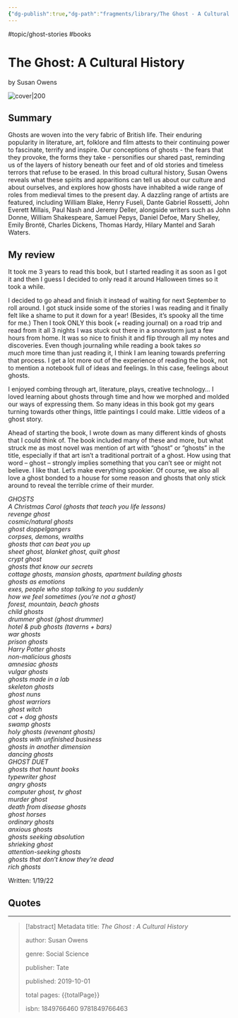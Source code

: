 ```yaml
---
{"dg-publish":true,"dg-path":"fragments/library/The Ghost - A Cultural History.md","permalink":"/fragments/library/the-ghost-a-cultural-history/","created":"2024-12-14T12:57:14.175-05:00","updated":"2025-08-16T13:50:53.688-04:00"}
---
```


#topic/ghost-stories #books 
# The Ghost: A Cultural History
by Susan Owens

![cover|200](https://m.media-amazon.com/images/I/61wO1-05oKL._SL1024_.jpg)
## Summary
Ghosts are woven into the very fabric of British life. Their enduring popularity in literature, art, folklore and film attests to their continuing power to fascinate, terrify and inspire. Our conceptions of ghosts - the fears that they provoke, the forms they take - personifies our shared past, reminding us of the layers of history beneath our feet and of old stories and timeless terrors that refuse to be erased. In this broad cultural history, Susan Owens reveals what these spirits and apparitions can tell us about our culture and about ourselves, and explores how ghosts have inhabited a wide range of roles from medieval times to the present day. A dazzling range of artists are featured, including William Blake, Henry Fuseli, Dante Gabriel Rossetti, John Everett Millais, Paul Nash and Jeremy Deller, alongside writers such as John Donne, William Shakespeare, Samuel Pepys, Daniel Defoe, Mary Shelley, Emily Brontë, Charles Dickens, Thomas Hardy, Hilary Mantel and Sarah Waters.
## My review
It took me 3 years to read this book, but I started reading it as soon as I got it and then I guess I decided to only read it around Halloween times so it took a while.

I decided to go ahead and finish it instead of waiting for next September to roll around. I got stuck inside some of the stories I was reading and it finally felt like a shame to put it down for a year! (Besides, it’s spooky all the time for me.) Then I took ONLY this book (+ reading journal) on a road trip and read from it all 3 nights I was stuck out there in a snowstorm just a few hours from home. It was so nice to finish it and flip through all my notes and discoveries. Even though journaling while reading a book takes _so much_ more time than just reading it, I think I am leaning towards preferring that process. I get a lot more out of the experience of reading the book, not to mention a notebook full of ideas and feelings. In this case, feelings about ghosts.

I enjoyed combing through art, literature, plays, creative technology… I loved learning about ghosts through time and how we morphed and molded our ways of expressing them. So many ideas in this book got my gears turning towards other things, little paintings I could make. Little videos of a ghost story.

Ahead of starting the book, I wrote down as many different kinds of ghosts that I could think of. The book included many of these and more, but what struck me as most novel was mention of art with “ghost” or “ghosts” in the title, especially if that art isn’t a traditional portrait of a ghost. How using that word – ghost – strongly implies something that you can’t see or might not believe. I like that. Let’s make everything spookier. Of course, we also all love a ghost bonded to a house for some reason and ghosts that only stick around to reveal the terrible crime of their murder.

_GHOSTS  
A Christmas Carol (ghosts that teach you life lessons)  
revenge ghost  
cosmic/natural ghosts  
ghost doppelgangers  
corpses, demons, wraiths  
ghosts that can beat you up  
sheet ghost, blanket ghost, quilt ghost  
crypt ghost  
ghosts that know our secrets  
cottage ghosts, mansion ghosts, apartment building ghosts  
ghosts as emotions  
exes, people who stop talking to you suddenly  
how we feel sometimes (you’re not a ghost)  
forest, mountain, beach ghosts  
child ghosts  
drummer ghost (ghost drummer)  
hotel & pub ghosts (taverns + bars)  
war ghosts  
prison ghosts  
Harry Potter ghosts  
non-malicious ghosts  
amnesiac ghosts  
vulgar ghosts  
ghosts made in a lab  
skeleton ghosts  
ghost nuns  
ghost warriors  
ghost witch  
cat + dog ghosts  
swamp ghosts  
holy ghosts (revenant ghosts)  
ghosts with unfinished business  
ghosts in another dimension  
dancing ghosts  
GHOST DUET  
ghosts that haunt books  
typewriter ghost  
angry ghosts  
computer ghost, tv ghost  
murder ghost  
death from disease ghosts  
ghost horses  
ordinary ghosts  
anxious ghosts  
ghosts seeking absolution  
shrieking ghost  
attention-seeking ghosts  
ghosts that don’t know they’re dead  
rich ghosts_

Written: 1/19/22

## Quotes

---

> [!abstract] Metadata
> title: *The Ghost : A Cultural History*
> 
> author: Susan Owens
> 
> genre: Social Science
> 
> publisher: Tate
> 
> published: 2019-10-01
> 
> total pages: {{totalPage}}
> 
> isbn: 1849766460 9781849766463
